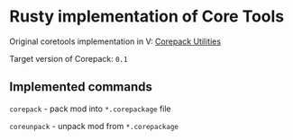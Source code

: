 # Rusty implementation of Core Tools

Original coretools implementation in V: [Corepack Utilities](https://github.com/SUBARCTIC-REALM/corepack-utilities/)

Target version of Corepack: ``0.1``

## Implemented commands

``corepack`` - pack mod into `*.corepackage` file

``coreunpack`` - unpack mod from `*.corepackage`
